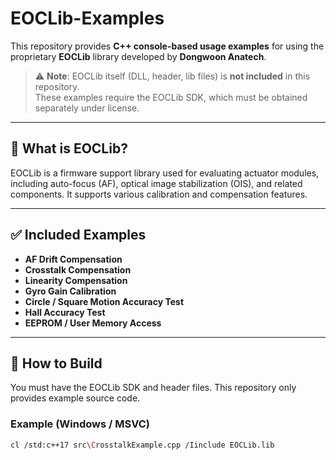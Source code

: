# EOCLib-Examples

This repository provides **C++ console-based usage examples** for using the proprietary **EOCLib** library developed by **Dongwoon Anatech**.

> ⚠️ **Note**: EOCLib itself (DLL, header, lib files) is **not included** in this repository.  
> These examples require the EOCLib SDK, which must be obtained separately under license.

---

## 📌 What is EOCLib?

EOCLib is a firmware support library used for evaluating actuator modules, including auto-focus (AF), optical image stabilization (OIS), and related components. It supports various calibration and compensation features.

---

## ✅ Included Examples

- **AF Drift Compensation**
- **Crosstalk Compensation**
- **Linearity Compensation**
- **Gyro Gain Calibration**
- **Circle / Square Motion Accuracy Test**
- **Hall Accuracy Test**
- **EEPROM / User Memory Access**

---

## 🚀 How to Build

You must have the EOCLib SDK and header files. This repository only provides example source code.

### Example (Windows / MSVC)
```bash
cl /std:c++17 src\CrosstalkExample.cpp /Iinclude EOCLib.lib
